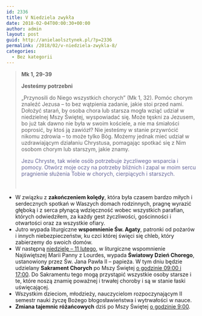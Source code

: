 ```yaml
---
id: 2336
title: V Niedziela zwykła
date: 2018-02-04T00:00:30+00:00
author: admin
layout: post
guid: http://anielaolsztynek.pl/?p=2336
permalink: /2018/02/v-niedziela-zwykla-8/
categories:
  - Bez kategorii
---
```

> **Mk 1, 29-39**
> 
> **Jesteśmy potrzebni**
> 
> &#8222;Przynosili do Niego wszystkich chorych&#8221; (Mk 1, 32). Pomóc chorym znaleźć Jezusa &#8211; to bez wątpienia zadanie, jakie stoi przed nami. Dołożyć starań, by osoba chora lub starsza mogła wziąć udział w niedzielnej Mszy Świętej, wyspowiadać się. Może tęskni za Jezusem, bo już tak dawno nie była w swoim kościele, a nie ma śmiałości poprosić, by ktoś ją zawiózł? Nie jesteśmy w stanie przywrócić nikomu zdrowia &#8211; to może tylko Bóg. Możemy jednak mieć udział w uzdrawiającym działaniu Chrystusa, pomagając spotkać się z Nim osobom chorym lub starszym, jakie znamy.
> 
> <span style="color: #666699;">Jezu Chryste, tak wiele osób potrzebuje życzliwego wsparcia i pomocy. Otwórz moje oczy na potrzeby bliźnich i zapal w moim sercu pragnienie służenia Tobie w chorych, cierpiących i starszych.</span>
> 
> &nbsp;

  * W związku z **zakończeniem kolędy**, która była czasem bardzo miłych i serdecznych spotkań w Waszych domach rodzinnych, pragnę wyrazić głęboką i z serca płynącą wdzięczność wobec wszystkich parafian, których odwiedziłem, za każdy gest życzliwości, gościnności i otwartości oraz za wszystkie ofiary.
  * Jutro wypada liturgiczne **wspomnienie Św. Agaty**, patronki od pożarów i innych niebezpieczeństw, ku czci której święci się chleb, który zabierzemy do swoich domów.
  * W następną <span style="text-decoration: underline;">niedzielę – 11 lutego</span>, w liturgiczne wspomnienie Najświętszej Marii Panny z Lourdes, wypada **Światowy Dzień Chorego**, ustanowiony przez Św. Jana Pawła II – papieża. W tym dniu będzie udzielany **Sakrament Chorych** po Mszy Świętej <span style="text-decoration: underline;">o godzinie 09:00 i 17:00</span>. Do Sakramentu tego mogą przystąpić wszystkie osoby starsze i te, które noszą znamię poważnej i trwałej choroby i są w stanie łaski uświęcającej.
  * Wszystkim dzieciom, młodzieży, nauczycielom rozpoczynającym II semestr nauki życzę Bożego błogosławieństwa i wytrwałości w nauce.
  * **Zmiana tajemnic różańcowych** dziś po Mszy Świętej <span style="text-decoration: underline;">o godzinie 9:00</span>.